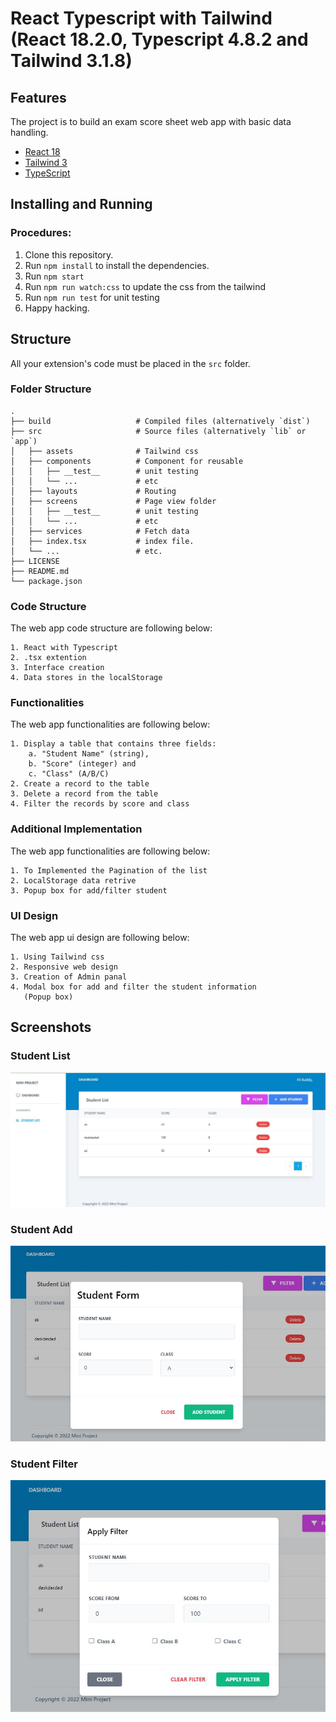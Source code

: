 # React Typescript with Tailwind (React 18.2.0, Typescript 4.8.2 and Tailwind 3.1.8)

## Features

The project is to build an exam score sheet web app with basic data handling.

- [React 18](https://reactjs.org)
- [Tailwind 3](https://tailwindcss.com/)
- [TypeScript](https://www.typescriptlang.org/)

## Installing and Running

### Procedures:

1. Clone this repository.
2. Run `npm install` to install the dependencies.
3. Run `npm start`
4. Run `npm run watch:css` to update the css from the tailwind
5. Run `npm run test` for unit testing
6. Happy hacking.

## Structure

All your extension's code must be placed in the `src` folder.

### Folder Structure

    .
    ├── build                   # Compiled files (alternatively `dist`)
    ├── src                     # Source files (alternatively `lib` or `app`)
    │   ├── assets              # Tailwind css
    │   ├── components          # Component for reusable
    │   │   ├── __test__        # unit testing
    │   │   └── ...             # etc
    │   ├── layouts             # Routing
    │   ├── screens             # Page view folder
    │   │   ├── __test__        # unit testing
    │   │   └── ...             # etc
    │   ├── services            # Fetch data
    │   ├── index.tsx           # index file.
    │   └── ...                 # etc.
    ├── LICENSE
    ├── README.md
    └── package.json

### Code Structure

The web app code structure are following below:

```
1. React with Typescript
2. .tsx extention
3. Interface creation
4. Data stores in the localStorage
```

### Functionalities

The web app functionalities are following below:

```
1. Display a table that contains three fields:
    a. "Student Name" (string),
    b. "Score" (integer) and
    c. "Class" (A/B/C)
2. Create a record to the table
3. Delete a record from the table
4. Filter the records by score and class
```

### Additional Implementation

The web app functionalities are following below:

```
1. To Implemented the Pagination of the list
2. LocalStorage data retrive
3. Popup box for add/filter student

```

### UI Design

The web app ui design are following below:

```
1. Using Tailwind css
2. Responsive web design
3. Creation of Admin panal
4. Modal box for add and filter the student information
   (Popup box)
```

## Screenshots

### Student List

![My Image](public/studentpage.JPG)

### Student Add

![My Image](public/studentadd.JPG)

### Student Filter

![My Image](public/studentfilter.JPG)
